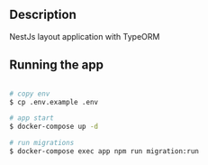 ## Description

NestJs layout application with TypeORM

## Running the app

```bash

# copy env
$ cp .env.example .env

# app start
$ docker-compose up -d

# run migrations
$ docker-compose exec app npm run migration:run
```
